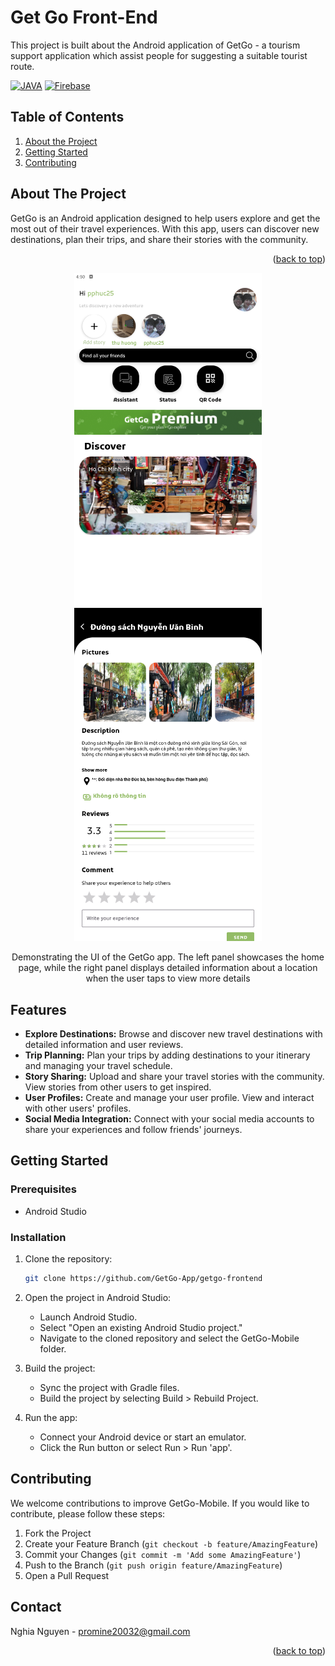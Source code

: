 # Get Go Front-End

This project is built about the Android application of GetGo - a tourism support application which assist people for suggesting a suitable tourist route.


[![JAVA][java-shield]][java-url] [![Firebase][firebase-shield]][firebase-url]


## Table of Contents
1. [About the Project](#introduction)
2. [Getting Started](#getting-started)
3. [Contributing](#contribution)



## About The Project <a id="introduction"></a>


GetGo is an Android application designed to help users explore and get the most out of their travel experiences. With this app, users can discover new destinations, plan their trips, and share their stories with the community.


<p align="right">(<a href="#readme-top">back to top</a>)</p>


<div align="center">
  <img src="assets/home.png" width="300" alt="Image 1" />
  <img src="assets/detailed_location.png" width="300" alt="Image 2" />
  <p align="center">Demonstrating the UI of the GetGo app. The left panel showcases the home page, while the right panel displays detailed information about a location when the user taps to view more details</p>
</div>


<!-- FEATURES -->
## Features

* **Explore Destinations:** Browse and discover new travel destinations with detailed information and user reviews.
* **Trip Planning:** Plan your trips by adding destinations to your itinerary and managing your travel schedule.
* **Story Sharing:** Upload and share your travel stories with the community. View stories from other users to get inspired.
* **User Profiles:** Create and manage your user profile. View and interact with other users' profiles.
* **Social Media Integration:** Connect with your social media accounts to share your experiences and follow friends' journeys.


## Getting Started <a id="getting-started"></a>

### Prerequisites
* Android Studio

### Installation
1. Clone the repository:

    ```sh
    git clone https://github.com/GetGo-App/getgo-frontend
    ```

2. Open the project in Android Studio:
    * Launch Android Studio.
    * Select "Open an existing Android Studio project."
    * Navigate to the cloned repository and select the GetGo-Mobile folder.
  
3. Build the project:

    * Sync the project with Gradle files.
    * Build the project by selecting Build > Rebuild Project.

4. Run the app:

    * Connect your Android device or start an emulator.
    * Click the Run button or select Run > Run 'app'.


## Contributing <a id="contribution"></a>

We welcome contributions to improve GetGo-Mobile. If you would like to contribute, please follow these steps:

1. Fork the Project
2. Create your Feature Branch (`git checkout -b feature/AmazingFeature`)
3. Commit your Changes (`git commit -m 'Add some AmazingFeature'`)
4. Push to the Branch (`git push origin feature/AmazingFeature`)
5. Open a Pull Request

## Contact

Nghia Nguyen - promine20032@gmail.com


<p align="right">(<a href="#readme-top">back to top</a>)</p>



<!-- MARKDOWN LINKS & IMAGES -->
[contributors-shield]: https://img.shields.io/github/contributors/othneildrew/Best-README-Template.svg?style=for-the-badge
[contributors-url]: https://github.com/HieuNghia0000/GetGo-Mobile/graphs/contributors
[forks-shield]: https://img.shields.io/github/forks/othneildrew/Best-README-Template.svg?style=for-the-badge
[forks-url]: https://github.com/HieuNghia0000/GetGo-Mobile/network/members
[stars-shield]: https://img.shields.io/github/stars/othneildrew/Best-README-Template.svg?style=for-the-badge
[stars-url]: https://github.com/HieuNghia0000/GetGo-Mobile/stargazers
[issues-shield]: https://img.shields.io/github/issues/othneildrew/Best-README-Template.svg?style=for-the-badge
[issues-url]: https://github.com/HieuNghia0000/GetGo-Mobile/issues
[license-shield]: https://img.shields.io/github/license/othneildrew/Best-README-Template.svg?style=for-the-badge
[license-url]: https://github.com/HieuNghia0000/GetGo-Mobile/blob/master/LICENSE.txt

[java-shield]: https://img.shields.io/badge/Java-B8741C?style=for-the-badge&logoColor=white
[java-url]: https://www.java.com/en
[firebase-shield]: https://img.shields.io/badge/Firebase-DD2C00?style=for-the-badge&logo=firebase&logoColor=white
[firebase-url]: https://firebase.google.com
